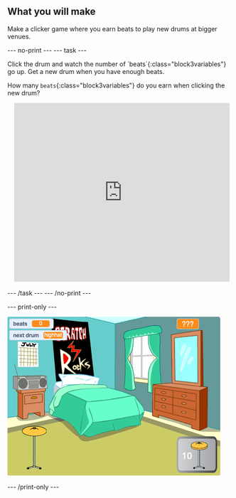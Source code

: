 ## What you will make

Make a clicker game where you earn beats to play new drums at bigger venues.

--- no-print ---
--- task ---

<div style="display: flex; flex-wrap: wrap">
<div style="flex-basis: 175px; flex-grow: 1">  
Click the drum and watch the number of `beats`{:class="block3variables"} go up. Get a new drum when you have enough beats. 

How many `beats`{:class="block3variables"} do you earn when clicking the new drum?
</div>
<div class="scratch-preview" style="margin-left: 15px;">
  <iframe allowtransparency="true" width="485" height="402" src="https://scratch.mit.edu/projects/embed/522323676/?autostart=false" frameborder="0"></iframe>
</div>
</div>

--- /task ---
--- /no-print ---

--- print-only ---

![Completed project](images/showcase_static.png)

--- /print-only ---

